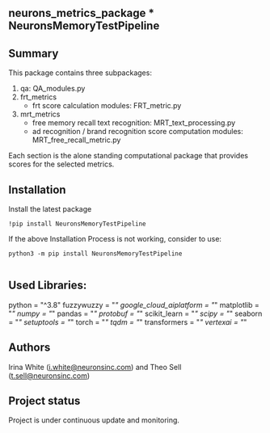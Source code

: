 ## neurons_metrics_package * NeuronsMemoryTestPipeline

## Summary
This package contains three subpackages: 
1. qa: QA_modules.py
2. frt_metrics
    - frt score calculation modules: FRT_metric.py
3. mrt_metrics
    - free memory recall text recognition: MRT_text_processing.py
    - ad recognition / brand recognition score computation modules: MRT_free_recall_metric.py

Each section is the alone standing computational package that provides scores for the selected metrics.

## Installation

Install the latest package

```
!pip install NeuronsMemoryTestPipeline
```

If the above Installation Process is not working, consider to use:

```
python3 -m pip install NeuronsMemoryTestPipeline


```

## Used Libraries:
python = "^3.8"
fuzzywuzzy = "*"
google_cloud_aiplatform = "*"
matplotlib = "*"
numpy = "*"
pandas = "*"
protobuf = "*"
scikit_learn = "*"
scipy = "*"
seaborn = "*"
setuptools = "*"
torch = "*"
tqdm = "*"
transformers = "*"
vertexai = "*"


## Authors
Irina White (i.white@neuronsinc.com) and Theo Sell (t.sell@neuronsinc.com)


## Project status
Project is under continuous update and monitoring.
